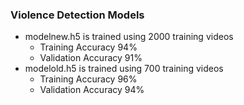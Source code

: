 ### Violence Detection Models
- modelnew.h5 is trained using 2000 training videos
    -   Training Accuracy 94%
    -   Validation Accuracy 91%
- modelold.h5 is trained using 700 training videos
    -   Training Accuracy 96%
    -   Validation Accuracy 94%

